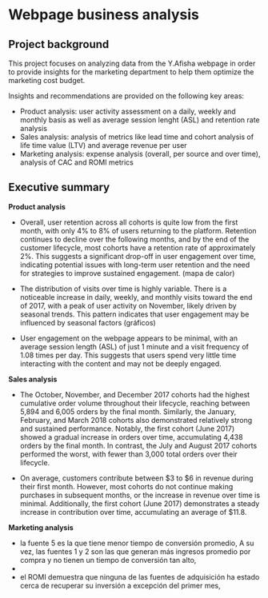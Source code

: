 # Webpage business analysis
## Project background
This project focuses on analyzing data from the Y.Afisha webpage in order to provide insights for the marketing department to help them optimize the marketing cost budget. 

Insights and recommendations are provided on the following key areas:
- Product analysis: user activity assessment on a daily, weekly and monthly basis as well as average session lenght (ASL) and retention rate analysis
- Sales analysis: analysis of metrics like lead time and cohort analysis of life time value (LTV) and average revenue per user
- Marketing analysis: expense analysis (overall, per source and over time), analysis of CAC and ROMI metrics
  
## Executive summary

**Product analysis**

- Overall, user retention across all cohorts is quite low from the first month, with only 4% to 8% of users returning to the platform. Retention continues to decline over the following months, and by the end of the customer lifecycle, most cohorts have a retention rate of approximately 2%. This suggests a significant drop-off in user engagement over time, indicating potential issues with long-term user retention and the need for strategies to improve sustained engagement.
(mapa de calor)

- The distribution of visits over time is highly variable. There is a noticeable increase in daily, weekly, and monthly visits toward the end of 2017, with a peak of user activity on November, likely driven by seasonal trends. This pattern indicates that user engagement may be influenced by seasonal factors
(gráficos)

- User engagement on the webpage appears to be minimal, with an average session length (ASL) of just 1 minute and a visit frequency of 1.08 times per day. This suggests that users spend very little time interacting with the content and may not be deeply engaged.

**Sales analysis** 
- The October, November, and December 2017 cohorts had the highest cumulative order volume throughout their lifecycle, reaching between 5,894 and 6,005 orders by the final month. Similarly, the January, February, and March 2018 cohorts also demonstrated relatively strong and sustained performance. Notably, the first cohort (June 2017) showed a gradual increase in orders over time, accumulating 4,438 orders by the final month. In contrast, the July and August 2017 cohorts performed the worst, with fewer than 3,000 total orders over their lifecycle.

- On average, customers contribute between $3 to $6 in revenue during their first month. However, most cohorts do not continue making purchases in subsequent months, or the increase in revenue over time is minimal.  Additionally, the first cohort (June 2017) demonstrates a steady increase in contribution over time, accumulating an average of $11.8.

**Marketing analysis**


-   la fuente 5 es la que tiene menor tiempo de conversión promedio, A su vez, las fuentes 1 y 2 son las que generan más ingresos promedio por compra y no tienen un tiempo de conversión tan alto,
-   
-   el ROMI demuestra que ninguna de las fuentes de adquisición ha estado cerca de recuperar su inversión a excepción del primer mes,
